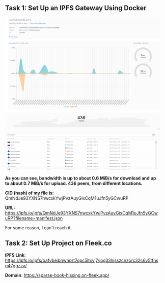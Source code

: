 ## Task 1: Set Up an IPFS Gateway Using Docker
![](images/bandwidth.png)
![](images/peers.png)

**As you can see, bandwidth is up to about 0.6 MiB/s for download and up to about 0.7 MiB/s for upload.
436 peers, from different locations.**

**CID (hash) of my file is:** QmNdJe93YXNS7nwcxkYwjPvzAuyGixCqM1uJfn5yGCwuRP

**URL:** https://ipfs.io/ipfs/QmNdJe93YXNS7nwcxkYwjPvzAuyGixCqM1uJfn5yGCwuRP?filename=manifest.json

For some reason, I can't reach it.

## Task 2: Set Up Project on Fleek.co

**IPFS Link:** https://ipfs.io/ipfs/bafybeibnwhprt7opc5ltxvj7yog33hjsszcnzorc32c6y5tfnsq47ggzza/

**Domain:** https://sparse-book-hissing.on-fleek.app/